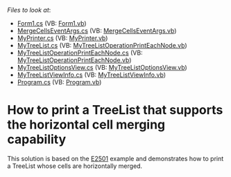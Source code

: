 <!-- default file list -->
*Files to look at*:

* [Form1.cs](./CS/TreeListCellMerging/Form1.cs) (VB: [Form1.vb](./VB/TreeListCellMerging/Form1.vb))
* [MergeCellsEventArgs.cs](./CS/TreeListCellMerging/MergeCellsEventArgs.cs) (VB: [MergeCellsEventArgs.vb](./VB/TreeListCellMerging/MergeCellsEventArgs.vb))
* [MyPrinter.cs](./CS/TreeListCellMerging/MyPrinter.cs) (VB: [MyPrinter.vb](./VB/TreeListCellMerging/MyPrinter.vb))
* [MyTreeList.cs](./CS/TreeListCellMerging/MyTreeList.cs) (VB: [MyTreeListOperationPrintEachNode.vb](./VB/TreeListCellMerging/MyTreeListOperationPrintEachNode.vb))
* [MyTreeListOperationPrintEachNode.cs](./CS/TreeListCellMerging/MyTreeListOperationPrintEachNode.cs) (VB: [MyTreeListOperationPrintEachNode.vb](./VB/TreeListCellMerging/MyTreeListOperationPrintEachNode.vb))
* [MyTreeListOptionsView.cs](./CS/TreeListCellMerging/MyTreeListOptionsView.cs) (VB: [MyTreeListOptionsView.vb](./VB/TreeListCellMerging/MyTreeListOptionsView.vb))
* [MyTreeListViewInfo.cs](./CS/TreeListCellMerging/MyTreeListViewInfo.cs) (VB: [MyTreeListViewInfo.vb](./VB/TreeListCellMerging/MyTreeListViewInfo.vb))
* [Program.cs](./CS/TreeListCellMerging/Program.cs) (VB: [Program.vb](./VB/TreeListCellMerging/Program.vb))
<!-- default file list end -->
#  How to print a TreeList that supports the horizontal cell merging capability


<p>This solution is  based on the <a href="https://www.devexpress.com/Support/Center/p/E2501">E2501</a> example and demonstrates how to print a TreeList whose cells are horizontally merged.</p>

<br/>



